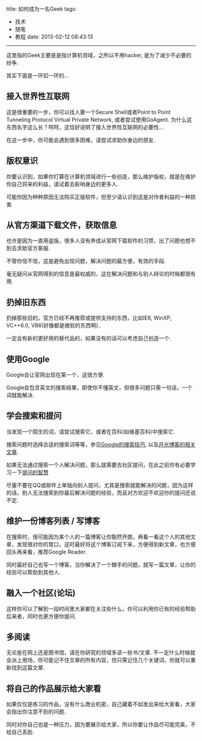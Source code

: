 title: 如何成为一名Geek
tags:
  - 技术
  - 随笔
  - 教程
date: 2013-02-12 08:43:13
---

这里指的Geek主要是是指计算机领域，之所以不用hacker, 是为了减少不必要的纷争.

其实下面是一环扣一环的…

## 接入世界性互联网

这是很重要的一步，你可以找人要一个Secure Shell或者Point to Point Tunneling Protocol Virtual Private Network, 或者尝试使用GoAgent.
为什么这东西名字这么长？呵呵，这恰好说明了接入世界性互联网的必要性…

在这一步中，你可能会遇到很多困难，请尝试求助你身边的朋友.

## 版权意识

你要认识到，如果你打算在计算机领域进行一些创造，那么维护版权，就是在维护你自己将来的利益，请试着去影响身边的更多人.

可能你因为种种原因无法购买正版软件，但至少请认识到这是对作者利益的一种损害.

## 从官方渠道下载文件，获取信息

也许是因为一直用盗版，很多人没有养成从官网下载软件的习惯，出了问题也想不到去求助官方客服.

不管你信不信，这是避免出现问题，解决问题的最方便，有效的手段.

毫无疑问从官网得到的信息是最权威的，这在解决问题和与别人辩论的时候都很有用.

## 扔掉旧东西

扔掉那些旧的，官方已经不再推荐或提供支持的东西，比如IE6, WinXP, VC++6.0, VB6(好像都是微软的东西啊)..

一定会有新的更好用的替代品的，如果没有的话可以考虑自己创造一个.

## 使用Google

Google会让官网出现在第一个，这很方便.

Google会包含英文的搜索结果，即使你不懂英文，但很多问题只需一句话，一个词就能解决.

## 学会搜索和提问

当发现一个陌生的词，请尝试搜索它，或者在百科(如维基百科)中搜索它.

搜索问题时选择合适的搜索词等等，参见[Google的搜索技巧](http://www.google.com/intl/zh-CN_ALL/insidesearch/tipstricks/basics.html),
以及[月光博客的相关文章](http://www.williamlong.info/archives/728.html).

如果无法通过搜索一个人解决问题，那么就需要去社区提问，在此之前你有必要学习一下[提问的智慧](http://www.wapm.cn/smart-questions/smart-questions-zh.html)

尽量不要在QQ或邮件上单独向别人提问，尤其是搜索就能解决的问题，因为这样的话，别人无法搜索到你最后解决问题的经验，而且对方欢迎不欢迎你的提问还说不定.

## 维护一份博客列表 / 写博客

在搜索时，很可能因为某个人的一篇博客让你豁然开朗，再看一看这个人的其他文章，发现很对你的胃口，这时最好将这个博客订阅下来，方便得到新文章，也方便回头再来看，推荐Google Reader.

同时最好自己也写一个博客，当你解决了一个棘手的问题，就写一篇文章，让你的经验可以帮助到其他人.

## 融入一个社区(论坛)

这样你可以了解到一段时间里大家都在关注些什么，你可以利用你已有的经验帮助后来者，同时也更方便你提问.

## 多阅读

无论是在网上还是图书馆，请在你研究的领域多读一些书/文章.
不一定什么时候就会派上用场，你可能记不住文章的所有内容，但只需记住几个关键词，你就可以重新找到这篇文章.

## 将自己的作品展示给大家看

如果仅仅是练习的作品，没有什么商业机密，自己藏着不如发出来给大家看，大家会指出你注意不到的问题.

同时对你自己也是一种压力，因为要展示给大家，所以你要让作品尽可能完美，不给自己丢脸.